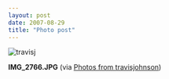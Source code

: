 ```yaml
---
layout: post
date: 2007-08-29
title: "Photo post"
---
```

![travisj](/images/0d20e8c9169948a333d2483d47f6680ab37c595fd5f9873bb9bb8d33dce2ca01.jpg)

<b>IMG_2766.JPG</b> (via <a href="http://www.flickr.com/photos/travisjohnson/1264159530/">Photos from travisjohnson</a>)
